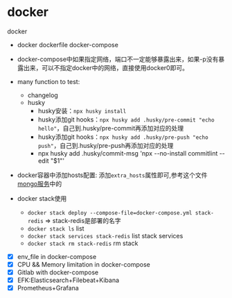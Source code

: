 # docker

docker

- docker dockerfile docker-compose
- docker-compose中如果指定网络，端口不一定能够暴露出来，如果-p没有暴露出来，可以不指定docker中的网络，直接使用docker0即可。
- many function to test:
    - changelog
    - husky
        - husky安装：`npx husky install`
        - husky添加git hooks：`npx husky add .husky/pre-commit "echo hello"`，自己到.husky/pre-commit再添加对应的处理
        - husky添加git hooks：`npx husky add .husky/pre-push "echo push"`，自己到.husky/pre-push再添加对应的处理
        - npx husky add .husky/commit-msg 'npx --no-install commitlint --edit "$1"'

- docker容器中添加hosts配置: 添加`extra_hosts`属性即可,参考这个文件[mongo服务](./middleware/docker-compose.yml)中的
- docker stack使用
  - `docker stack deploy --compose-file=docker-compose.yml stack-redis` => stack-redis是部署的名字
  - `docker stack ls` list
  - `docker stack services stack-redis` list stack services
  - `docker stack rm stack-redis` rm stack

+ [x] env_file in docker-compose
+ [x] CPU && Memory limitation in docker-compose
+ [x] Gitlab with docker-compose
+ [x] EFK:Elasticsearch+Filebeat+Kibana
+ [x] Prometheus+Grafana
